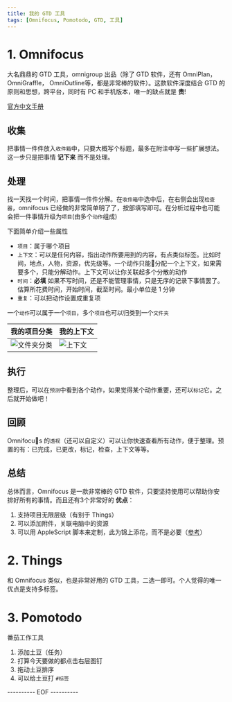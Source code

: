 ```yaml
---
title: 我的 GTD 工具
tags: [Omnifocus, Pomotodo, GTD, 工具]
---
```


# 1. Omnifocus

大名鼎鼎的 GTD 工具，omnigroup 出品（除了 GTD 软件，还有 OmniPlan， OmniGraffle， OmniOutline等，都是非常棒的软件）。这款软件深度结合 GTD 的原则和思想，跨平台，同时有 PC 和手机版本，唯一的缺点就是 **贵**!

[官方中文手册](https://support.omnigroup.com/documentation/omnifocus/mac/2.3/zh/)

## 收集

把事情一件件放入`收件箱`中，只要大概写个标题，最多在附注中写一些扩展想法。这一步只是把事情 **记下来** 而不是处理。

<!-- more -->

## 处理

找一天找一个时间，把事情一件件分解。在`收件箱`中选中后，在右侧会出现`检查器`，omnifocus 已经做的非常简单明了了，按部填写即可。在分析过程中也可能会把一件事情升级为`项目`(由多个`动作`组成)

下面简单介绍一些属性
- `项目`：属于哪个项目
- `上下文`：可以是任何内容，指出动作所要用到的内容，有点类似标签。比如时间，地点，人物，资源，优先级等。一个动作只能分配一个上下文，如果需要多个，只能分解动作。上下文可以让你关联起多个分散的动作
- `时间`：**必填** 如果不写时间，还是不能管理事情，只是无序的记录下事情罢了。估算所花费时间，开始时间，截至时间。最小单位是 1 分钟
- `重复`：可以把动作设置成重复项

一个`动作`可以属于一个`项目`，多个`项目`也可以归类到一个`文件夹`

|我的项目分类|我的上下文|
|---|---|
| ![文件夹分类](http://ww4.sinaimg.cn/large/72f96cbajw1f7kr1nx8ukj20gj0noabr.jpg) | ![上下文](http://ww4.sinaimg.cn/large/72f96cbajw1f7kr37hg1xj20gf0rt0ux.jpg) |

## 执行

整理后，可以在`预测`中看到各个动作，如果觉得某个动作重要，还可以`标记`它。之后就开始做吧！

## 回顾

Omnifocus 的`透视`（还可以自定义）可以让你快速查看所有动作，便于整理。预置的有：已完成，已更改，标记，检查，上下文等等。

## 总结
总体而言，Omnifocus 是一款非常棒的 GTD 软件，只要坚持使用可以帮助你安排好所有的事情。而且还有3个非常好的 **优点**：

1. 支持项目无限层级（有别于 Things）
2. 可以添加附件，关联电脑中的资源
3. 可以用 AppleScript 脚本来定制，此为锦上添花，而不是必要（[参考](http://www.mifengtd.cn/articles/omnifocus-4.html)）

# 2. Things

和 Omnifocus 类似，也是非常好用的 GTD 工具，二选一即可。个人觉得的唯一优点是支持多标签。

# 3. Pomotodo

番茄工作工具

1. 添加土豆（任务）
2. 打算今天要做的都点击右层图钉
3. 拖动土豆排序
4. 可以给土豆打 `#标签`

---------- EOF ----------
